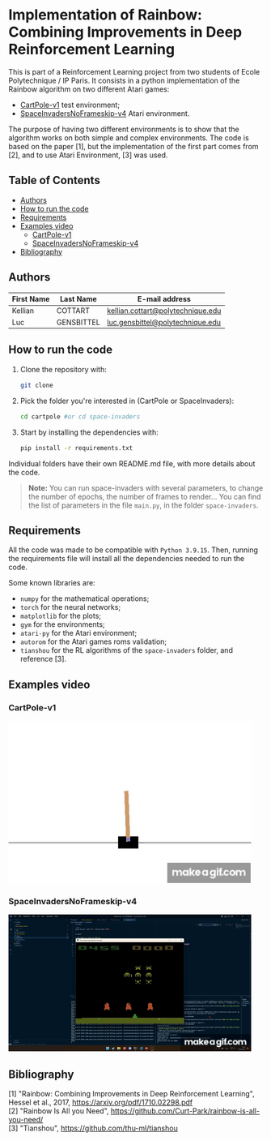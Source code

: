 # Implementation of Rainbow: Combining Improvements in Deep Reinforcement Learning <!-- omit in toc -->

This is part of a Reinforcement Learning project from two students of Ecole Polytechnique / IP Paris. It consists in a python implementation of the Rainbow algorithm on two different Atari games:

- [CartPole-v1](https://gym.openai.com/envs/CartPole-v1/) test environment;
- [SpaceInvadersNoFrameskip-v4](https://gym.openai.com/envs/SpaceInvadersNoFrameskip-v4/) Atari environment.

The purpose of having two different environments is to show that the algorithm works on both simple and complex environments. The code is based on the paper [1], but the implementation of the first part comes from [2], and to use Atari Environment, [3] was used.

## Table of Contents <!-- omit in toc -->

- [Authors](#authors)
- [How to run the code](#how-to-run-the-code)
- [Requirements](#requirements)
- [Examples video](#examples-video)
  - [CartPole-v1](#cartpole-v1)
  - [SpaceInvadersNoFrameskip-v4](#spaceinvadersnoframeskip-v4)
- [Bibliography](#bibliography)


## Authors
 
| First Name | Last Name  | E-mail address                    |
| ---------- | ---------- | --------------------------------- |
| Kellian    | COTTART    | kellian.cottart@polytechnique.edu |
| Luc        | GENSBITTEL | luc.gensbittel@polytechnique.edu  |

## How to run the code

1. Clone the repository with:
   ```bash
   git clone
   ```
2. Pick the folder you're interested in (CartPole or SpaceInvaders):
   ```bash
   cd cartpole #or cd space-invaders
   ```
3. Start by installing the dependencies with:
   ```bash
   pip install -r requirements.txt
   ```
Individual folders have their own README.md file, with more details about the code.

> **Note:** You can run space-invaders with several parameters, to change the number of epochs, the number of frames to render... You can find the list of parameters in the file `main.py`, in the folder `space-invaders`.

## Requirements

All the code was made to be compatible with `Python 3.9.15`. Then, running the requirements file will install all the dependencies needed to run the code.

Some known libraries are:
- `numpy` for the mathematical operations;
- `torch` for the neural networks;
- `matplotlib` for the plots;
- `gym` for the environments;
- `atari-py` for the Atari environment;
- `autorom` for the Atari games roms validation;
- `tianshou` for the RL algorithms of the `space-invaders` folder, and reference [3].

## Examples video

### CartPole-v1

[![CartPole](./cartpole/videos/rainbow/cartPole-v1/rl-video-episode-0.gif)](./cartpole/videos/rainbow/cartPole-v1/rl-video-episode-0.mp4)

### SpaceInvadersNoFrameskip-v4

[![SpaceInvaders](./space-invaders/videos/2023_02_13_191552.gif)](./space-invaders/videos/2023_02_13_191552.mp4)

## Bibliography

[1] "Rainbow: Combining Improvements in Deep Reinforcement Learning", Hessel et al., 2017, https://arxiv.org/pdf/1710.02298.pdf  
[2] "Rainbow Is All you Need", https://github.com/Curt-Park/rainbow-is-all-you-need/  
[3] "Tianshou", https://github.com/thu-ml/tianshou
